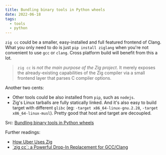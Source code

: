 ```yaml
---
title: Bundling binary tools in Python wheels
date: 2022-06-18
tags:
  - tools
  - python
---
```


`zig cc` could be a smaller, easy-installed and full featured frontend of Clang.
What you only need to do is just `pip install ziglang` when you're not
convenient to use `gcc` or `clang`. Cross platform build will benefit from this
a lot.

> `zig cc` is _not the main purpose of the Zig project_. It merely exposes the
> already-existing capabilities of the Zig compiler via a small frontend layer
> that parses C compiler options.

Another two cents:

- Other tools could be also installed from `pip`, such as `nodejs`.
- Zig's Linux tarballs are fully statically linked. And it's also easy to build
  target with different `glibc` (eg: `-target x86_64-linux-gnu.2.28`,
  `-target x86_64-linux-musl`). Pretty good that host and target are decoupled.

Src: [Bundling binary tools in Python wheels](https://simonwillison.net/2022/May/23/bundling-binary-tools-in-python-wheels)

Further readings:

- [How Uber Uses Zig](https://jakstys.lt/2022/how-uber-uses-zig/)
- [\`zig cc\`: a Powerful Drop-In Replacement for GCC/Clang](https://andrewkelley.me/post/zig-cc-powerful-drop-in-replacement-gcc-clang.html)
